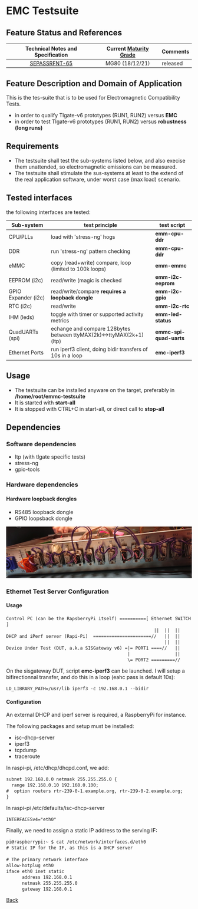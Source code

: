 # EMC Testsuite

## Feature Status and References

| Technical Notes and Specification | Current [Maturity Grade](../01_development_methods/SEPASSRFNT-96-development.md)| Comments |
| :---: | :---: | --- |
|[SEPASSRFNT-65](https://jira.open-groupe.com/browse/SEPASSRFNT-65) | MG80 (18/12/21) | released |


## Feature Description and Domain of Application

This is the tes-suite that is to be used for Electromagnetic Compatibility Tests.

* in order to qualify Tlgate-v6 prototypes (RUN1, RUN2) versus **EMC**
* in order to test Tlgate-v6 prototypes (RUN1, RUN2) versus **robustness (long runs)**

## Requirements

* The testsuite shall test the sub-systems listed below, and also execise them unattended, so electromagnetic emissions can be measured.
* The testsuite shall stimulate the sus-systems at least to the extend of the real application software, under worst case (max load) scenario.

## Tested interfaces

the following interfaces are tested:

| Sub-system | test principle | test script |
| --- | -------- | ------ |
| CPU/PLLs | load with 'stress-ng' hogs | **emm-cpu-ddr** |
| DDR | run 'stress-ng' pattern checking | **emm-cpu-ddr** |
| eMMC | copy (read+write) compare, loop (limited to 100k loops) | **emm-emmc** |
| EEPROM (i2c) | read/write (magic is checked | **emm-i2c-eeprom** |
| GPIO Expander (i2c) | read/write/compare **requires a loopback dongle** | **emm-i2c-gpio** |
| RTC (i2c) | read/write | **emm-i2c-rtc** |
| IHM (leds) | toggle with timer or supported activity metrics | **emm-led-status** |
| QuadUARTs (spi) | echange and compare 128bytes between ttyMAX(2k)<->ttyMAX(2k+1) (ltp) | **emmc-spi-quad-uarts** |
| Ethernet Ports | run iperf3 client, doing bidir transfers of 10s in a loop | **emc-iperf3** |


## Usage

* The testsuite can be installed anyware on the target, preferably in **/home/root/emmc-testsuite**
* It is started with **start-all**
* It is stopped with CTRL+C in start-all, or direct call to **stop-all**

## Dependencies

### Software dependencies

* ltp (with tlgate specific tests)
* stress-ng
* gpio-tools

### Hardware dependencies

#### Hardware loopback dongles
* RS485 loopback dongle
* GPIO loopsback dongle

![loopback dongles in place](../images/emc-setup.jpg)

### Ethernet Test Server Configuration

#### Usage

```
Control PC (can be the RapsberryPi itself) ==========[ Ethernet SWITCH ]
                                                        ||  ||  ||
DHCP and iPerf server (Rapi-Pi)  ======================//   ||  ||
                                                            ||  ||
Device Under Test (DUT, a.k.a SISGateway v6) =|= PORT1 ====//   ||
                                              |                 ||
                                              \= PORT2 =========//

```

On the sisgateway DUT, script **emc-iperf3** can be launched. I will setup a bifirectionnal transfer, and do this in a loop (eahc pass is default 10s):

```
LD_LIBRARY_PATH=/usr/lib iperf3 -c 192.168.0.1 --bidir
```

#### Configuration
An external DHCP and iperf server is required, a RaspberryPi for instance.

The following packages and setup must be installed: 

* isc-dhcp-server
* iperf3
* tcpdump
* traceroute

In raspi-pi, /etc/dhcp/dhcpd.conf, we add: 

```
subnet 192.168.0.0 netmask 255.255.255.0 {
  range 192.168.0.10 192.168.0.100;
#  option routers rtr-239-0-1.example.org, rtr-239-0-2.example.org;
}
```
In raspi-pi /etc/defaults/isc-dhcp-server

```
INTERFACESv4="eth0"
```

Finally, we need to assign a static IP address to the serving IF: 

```
pi@raspberrypi:~ $ cat /etc/network/interfaces.d/eth0
# Static IP for the IF, as this is a DHCP server

# The primary network interface
allow-hotplug eth0
iface eth0 inet static
      address 192.168.0.1
      netmask 255.255.255.0
      gateway 192.168.0.1
```




[Back](toc.md)
